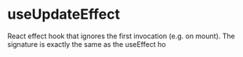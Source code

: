         
# useUpdateEffect
 
React effect hook that ignores the first invocation (e.g. on mount). The signature is exactly the same as the useEffect ho
 
